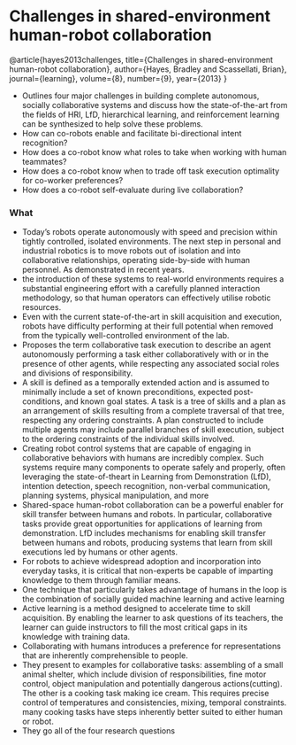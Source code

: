 # Challenges in shared-environment human-robot collaboration

@article{hayes2013challenges,
  title={Challenges in shared-environment human-robot collaboration},
  author={Hayes, Bradley and Scassellati, Brian},
  journal={learning},
  volume={8},
  number={9},
  year={2013}
}

- Outlines four major challenges in building complete autonomous, socially collaborative systems and discuss how the state-of-the-art from the fields of HRI, LfD, hierarchical learning, and reinforcement learning can be synthesized to help solve these problems.
- How can co-robots enable and facilitate bi-directional
intent recognition?
- How does a co-robot know what roles to take when
working with human teammates?
- How does a co-robot know when to trade off task
execution optimality for co-worker preferences?
- How does a co-robot self-evaluate during live collaboration?

### What
-  Today’s robots operate autonomously with speed and precision within tightly controlled, isolated environments. The next step in personal and industrial robotics is to move robots out of isolation and into collaborative relationships, operating side-by-side with human personnel. As demonstrated in recent years.
- the introduction of these systems to real-world environments requires a substantial engineering effort with a carefully planned interaction methodology, so that human operators can effectively utilise robotic resources.
- Even with the current state-of-the-art in skill acquisition and execution, robots have difficulty performing at their full potential when removed from the typically well-controlled environment of the lab.
- Proposes the term collaborative task execution to describe an agent autonomously performing a task either collaboratively with or in the presence of other agents, while respecting any associated social roles and divisions of responsibility.
- A skill is defined as a temporally extended action and is assumed to minimally include a set of known preconditions, expected post-conditions, and known goal states. A task is a tree of skills and a plan as an arrangement of skills resulting from a complete traversal of that tree, respecting any ordering constraints. A plan constructed to include multiple agents may include parallel branches of skill execution, subject to the ordering constraints of the individual skills involved.
- Creating robot control systems that are capable of engaging in collaborative behaviors with humans are incredibly complex. Such systems require many components to operate safely and properly, often leveraging the state-of-theart in Learning from Demonstration (LfD), intention detection, speech recognition, non-verbal communication, planning systems, physical manipulation, and more
- Shared-space human-robot collaboration can be a powerful enabler for skill transfer between humans and robots. In particular, collaborative tasks provide great opportunities for applications of learning from demonstration. LfD includes mechanisms for enabling skill transfer between humans and robots, producing systems that learn from skill executions led by humans or other agents.
- For robots to achieve widespread adoption and incorporation into everyday tasks, it is critical that non-experts be capable of imparting knowledge to them through familiar means.
- One technique that particularly takes advantage of humans in the loop is the combination of socially guided machine learning and active learning
- Active learning is a method designed to accelerate time to skill acquisition. By enabling the learner to ask questions of its teachers, the learner can guide instructors to fill the most critical gaps in its knowledge with training data.
- Collaborating with humans introduces a preference for representations that are inherently comprehensible to people.
- They present to examples for collaborative tasks: assembling of a small animal shelter, which include division of responsibilities, fine motor control, object manipulation and potentially dangerous actions(cutting). The other is a cooking task making ice cream. This requires precise control of temperatures and consistencies, mixing, temporal constraints. many cooking tasks have steps inherently better suited to either human or robot.
- They go all of the four research questions

